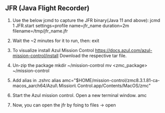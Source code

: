 
## JFR (Java Flight Recorder)

1. Use the below jcmd to capture the JFR binary(Java 11 and above):
    jcmd 1 JFR.start settings=profile name=jfr_name duration=2m filename=/tmp/jfr_name.jfr

2. Wait the ~2 minutes for it to run, then:
    exit

3. To visualize install Azul Mission Control https://docs.azul.com/azul-mission-control/install
    Download the respective tar file.

4. Un-zip the package
    mkdir ~/mission-control 
    mv <zmc_package> ~/mission-control

5. Add alias in .zshrc
    alias amc="$HOME/mission-control/zmc8.3.1.81-ca-macos_aarch64/Azul\ Mission\ Control.app/Contents/MacOS/zmc"

6. Start the Azul mission control.
         Open a new terminal window.
         amc
7. Now, you can open the jfr by foing to files -> open
